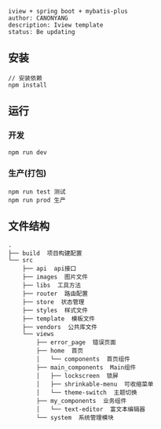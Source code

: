 ```                           
iview + spring boot + mybatis-plus     
author: CANONYANG                   
description: Iview template              
status: Be updating                        
```          
## 安装
```bush
// 安装依赖
npm install
```
## 运行
### 开发
```bush
npm run dev
```
### 生产(打包)
```bush
npm run test 测试
npm run prod 生产
```                
          
## 文件结构
```shell
.
├── build  项目构建配置
└── src
    ├── api  api接口
    ├── images  图片文件
    ├── libs  工具方法
    ├── router  路由配置
    ├── store  状态管理
    ├── styles  样式文件
    ├── template  模板文件
    ├── vendors  公共库文件
    └── views
        ├── error_page  错误页面
        ├── home  首页
        │   └── components  首页组件
        ├── main_components  Main组件
        │   ├── lockscreen  锁屏
        │   ├── shrinkable-menu  可收缩菜单
        │   └── theme-switch  主题切换
        ├── my_components  业务组件
        │   └── text-editor  富文本编辑器
        └── system  系统管理模块
```





